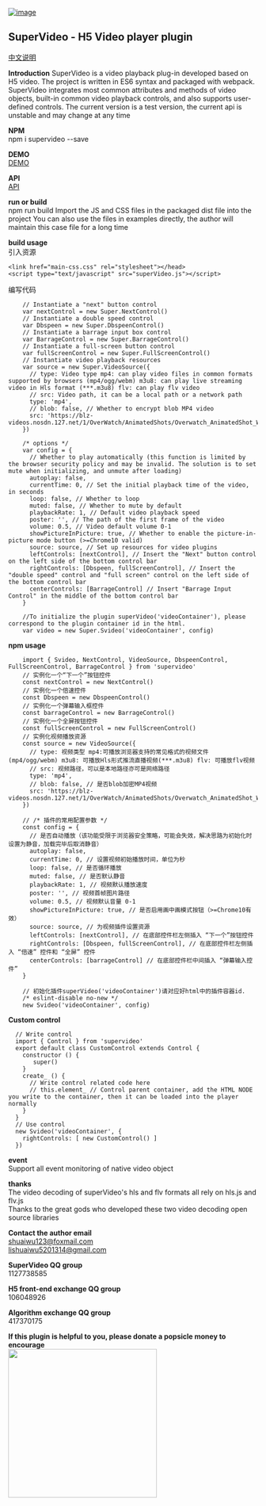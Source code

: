 [![image](https://img.shields.io/npm/v/supervideo)](https://www.npmjs.com/package/supervideo)

## SuperVideo - H5 Video player plugin ##

[中文说明](https://github.com/hulalalalala/superVideo/blob/master/api/README.md)

**Introduction**
SuperVideo is a video playback plug-in developed based on H5 video.
The project is written in ES6 syntax and packaged with webpack.
SuperVideo integrates most common attributes and methods of video objects, built-in common video playback controls, and also supports user-defined controls. The current version is a test version, the current api is unstable and may change at any time

**NPM**<br/>
npm i supervideo --save

**DEMO**<br/>
[DEMO](https://hulalalalala.github.io/superVideo/examples/index.html)

**API**<br/>
[API](https://hulalalalala.github.io/superVideo/api/index.html)

**run or build**<br/>
npm run build
Import the JS and CSS files in the packaged dist file into the project
You can also use the files in examples directly, the author will maintain this case file for a long time<br/>

**build usage**<br/>
引入资源
```
<link href="main-css.css" rel="stylesheet"></head>
<script type="text/javascript" src="superVideo.js"></script>
```
编写代码
```
    // Instantiate a "next" button control
    var nextControl = new Super.NextControl()
    // Instantiate a double speed control
    var Dbspeen = new Super.DbspeenControl()
    // Instantiate a barrage input box control
    var BarrageControl = new Super.BarrageControl()
    // Instantiate a full-screen button control
    var fullScreenControl = new Super.FullScreenControl()
    // Instantiate video playback resources
    var source = new Super.VideoSource({
      // type: Video type mp4: can play video files in common formats supported by browsers (mp4/ogg/webm) m3u8: can play live streaming video in Hls format (***.m3u8) flv: can play flv video
      // src: Video path, it can be a local path or a network path
      type: 'mp4',
      // blob: false, // Whether to encrypt blob MP4 video
      src: 'https://blz-videos.nosdn.127.net/1/OverWatch/AnimatedShots/Overwatch_AnimatedShot_Winston_Recall.mp4'
    })

    /* options */
    var config = {
      // Whether to play automatically (this function is limited by the browser security policy and may be invalid. The solution is to set mute when initializing, and unmute after loading)
      autoplay: false,
      currentTime: 0, // Set the initial playback time of the video, in seconds
      loop: false, // Whether to loop
      muted: false, // Whether to mute by default
      playbackRate: 1, // Default video playback speed
      poster: '', // The path of the first frame of the video
      volume: 0.5, // Video default volume 0-1
      showPictureInPicture: true, // Whether to enable the picture-in-picture mode button (>=Chrome10 valid)
      source: source, // Set up resources for video plugins
      leftControls: [nextControl], // Insert the "Next" button control on the left side of the bottom control bar
      rightControls: [Dbspeen, fullScreenControl], // Insert the "double speed" control and "full screen" control on the left side of the bottom control bar
      centerControls: [BarrageControl] // Insert "Barrage Input Control" in the middle of the bottom control bar
    }

    //To initialize the plugin superVideo('videoContainer'), please correspond to the plugin container id in the html.
    var video = new Super.Svideo('videoContainer', config)
```
**npm usage**<br/>
```
    import { Svideo, NextControl, VideoSource, DbspeenControl, FullScreenControl, BarrageControl } from 'supervideo'
    // 实例化一个“下一个”按钮控件
    const nextControl = new NextControl()
    // 实例化一个倍速控件
    const Dbspeen = new DbspeenControl()
    // 实例化一个弹幕输入框控件
    const barrageControl = new BarrageControl()
    // 实例化一个全屏按钮控件
    const fullScreenControl = new FullScreenControl()
    // 实例化视频播放资源
    const source = new VideoSource({
      // type: 视频类型 mp4:可播放浏览器支持的常见格式的视频文件(mp4/ogg/webm) m3u8: 可播放Hls形式推流直播视频(***.m3u8) flv: 可播放flv视频
      // src: 视频路径，可以是本地路径亦可是网络路径
      type: 'mp4',
      // blob: false, // 是否blob加密MP4视频
      src: 'https://blz-videos.nosdn.127.net/1/OverWatch/AnimatedShots/Overwatch_AnimatedShot_Winston_Recall.mp4'
    })

    // /* 插件的常用配置参数 */
    const config = {
      // 是否自动播放（该功能受限于浏览器安全策略，可能会失效，解决思路为初始化时设置为静音，加载完毕后取消静音）
      autoplay: false,
      currentTime: 0, // 设置视频初始播放时间，单位为秒
      loop: false, // 是否循环播放
      muted: false, // 是否默认静音
      playbackRate: 1, // 视频默认播放速度
      poster: '', // 视频首帧图片路径
      volume: 0.5, // 视频默认音量 0-1
      showPictureInPicture: true, // 是否启用画中画模式按钮（>=Chrome10有效）
      source: source, // 为视频插件设置资源
      leftControls: [nextControl], // 在底部控件栏左侧插入 “下一个”按钮控件
      rightControls: [Dbspeen, fullScreenControl], // 在底部控件栏左侧插入 “倍速” 控件和 “全屏” 控件
      centerControls: [barrageControl] // 在底部控件栏中间插入 “弹幕输入控件”
    }

    // 初始化插件superVideo('videoContainer')请对应好html中的插件容器id.
    /* eslint-disable no-new */
    new Svideo('videoContainer', config)
```
**Custom control**<br/>
```
  // Write control
  import { Control } from 'supervideo'
  export default class CustomControl extends Control {
    constructor () {
       super()
    }
    create_ () {
      // Write control related code here
      // this.element_ // Control parent container, add the HTML NODE you write to the container, then it can be loaded into the player normally
    }
  }
  // Use control
  new Svideo('videoContainer', {
    rightControls: [ new CustomControl() ]
  })
```
**event**<br/>
Support all event monitoring of native video object

**thanks**<br/>
The video decoding of superVideo's hls and flv formats all rely on hls.js and flv.js<br/>
Thanks to the great gods who developed these two video decoding open source libraries

**Contact the author email**<br/>
shuaiwu123@foxmail.com<br/>
lishuaiwu5201314@gmail.com<br/>

**SuperVideo QQ group**<br/>
1127738585

**H5 front-end exchange QQ group**<br/>
106048926

**Algorithm exchange QQ group**<br/>
417370175

**If this plugin is helpful to you, please donate a popsicle money to encourage**<br/>
<img src="https://github.com/hulalalalala/superVideo/blob/alpha/api/alipay.jpg" width="300">



